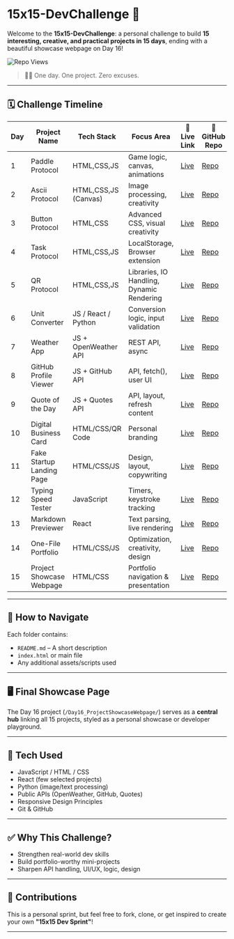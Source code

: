 # 15x15-DevChallenge 🚀

Welcome to the **15x15-DevChallenge**: a personal challenge to build **15 interesting, creative, and practical projects in 15 days**, ending with a beautiful showcase webpage on Day 16!

![Repo Views](https://komarev.com/ghpvc/?username=dkulthia&repo=15x15-DevChallenge&label=Repo%20views&color=grey&style=plastic&abbreviated=true)


> 👨‍💻 One day. One project. Zero excuses.

---

## 🗓️ Challenge Timeline

| Day | Project Name                  | Tech Stack               | Focus Area                                    | 🔗 Live Link                                           | 🧾 GitHub Repo                                           |
|-----|-------------------------------|--------------------------|------------------------------------------------|--------------------------------------------------------|----------------------------------------------------------|
| 1   | Paddle Protocol               | HTML,CSS,JS              | Game logic, canvas, animations                 | [Live](https://dkulthia.github.io/Paddle-Protocol/)    | [Repo](https://github.com/dkulthia/Paddle-Protocol)      |
| 2   | Ascii Protocol                | HTML,CSS,JS (Canvas)     | Image processing, creativity                   | [Live](https://dkulthia.github.io/Ascii-Protocol/)     | [Repo](https://github.com/dkulthia/Ascii-Protocol)       |
| 3   | Button Protocol               | HTML,CSS                 | Advanced CSS, visual creativity                | [Live](https://dkulthia.github.io/Button-Protocol/)    | [Repo](https://github.com/dkulthia/Button-Protocol)      |
| 4   | Task Protocol                 | HTML,CSS,JS              | LocalStorage, Browser extension                | [Live](https://dkulthia.github.io/Task-Protocol/)      | [Repo](https://github.com/dkulthia/Task-Protocol)        |
| 5   | QR Protocol                   | HTML,CSS,JS              | Libraries, IO Handling, Dynamic Rendering      | [Live](https://dkulthia.github.io/QR-Protocol/)        | [Repo](https://github.com/dkulthia/QR-Protocol)          |
| 6   | Unit Converter                | JS / React / Python      | Conversion logic, input validation             | [Live](https://dkulthia.github.io/)                    | [Repo](https://github.com/dkulthia/)                     |
| 7   | Weather App                   | JS + OpenWeather API     | REST API, async                                | [Live](https://dkulthia.github.io/)                    | [Repo](https://github.com/dkulthia/)                     |
| 8   | GitHub Profile Viewer         | JS + GitHub API          | API, fetch(), user UI                          | [Live](https://dkulthia.github.io/)                    | [Repo](https://github.com/dkulthia/)                     |
| 9   | Quote of the Day              | JS + Quotes API          | API, layout, refresh content                   | [Live](https://dkulthia.github.io/)                    | [Repo](https://github.com/dkulthia/)                     |
| 10  | Digital Business Card         | HTML/CSS/QR Code         | Personal branding                              | [Live](https://dkulthia.github.io/)                    | [Repo](https://github.com/dkulthia/)                     |
| 11  | Fake Startup Landing Page     | HTML/CSS/JS              | Design, layout, copywriting                    | [Live](https://dkulthia.github.io/)                    | [Repo](https://github.com/dkulthia/)                     |
| 12  | Typing Speed Tester           | JavaScript               | Timers, keystroke tracking                     | [Live](https://dkulthia.github.io/)                    | [Repo](https://github.com/dkulthia/)                     |
| 13  | Markdown Previewer            | React                    | Text parsing, live rendering                   | [Live](https://dkulthia.github.io/)                    | [Repo](https://github.com/dkulthia/)                     |
| 14  | One-File Portfolio            | HTML/CSS/JS              | Optimization, creativity, design               | [Live](https://dkulthia.github.io/)                    | [Repo](https://github.com/dkulthia/)                     |
| 15  | Project Showcase Webpage      | HTML/CSS                 | Portfolio navigation & presentation            | [Live](https://dkulthia.github.io/)                    | [Repo](https://github.com/dkulthia/)                     |

---

## 📌 How to Navigate

Each folder contains:
- `README.md` – A short description
- `index.html` or main file
- Any additional assets/scripts used

---

## 🖥️ Final Showcase Page
The Day 16 project (`/Day16_ProjectShowcaseWebpage/`) serves as a **central hub** linking all 15 projects, styled as a personal showcase or developer playground.

---

## 🧰 Tech Used

- JavaScript / HTML / CSS
- React (few selected projects)
- Python (image/text processing)
- Public APIs (OpenWeather, GitHub, Quotes)
- Responsive Design Principles
- Git & GitHub

---

## ✅ Why This Challenge?

- Strengthen real-world dev skills
- Build portfolio-worthy mini-projects
- Sharpen API handling, UI/UX, logic, design

---

## 🙌 Contributions

This is a personal sprint, but feel free to fork, clone, or get inspired to create your own **"15x15 Dev Sprint"**!

---
